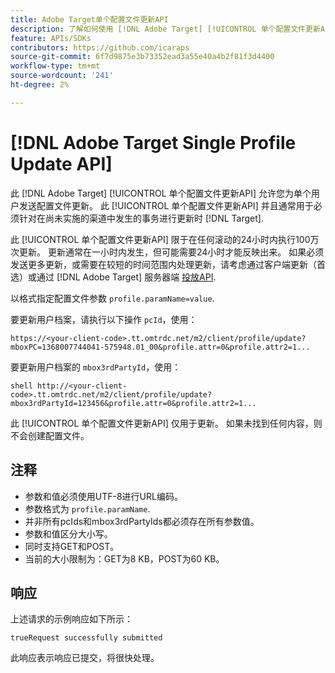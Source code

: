 ```yaml
---
title: Adobe Target单个配置文件更新API
description: 了解如何使用 [!DNL Adobe Target] [!UICONTROL 单个配置文件更新API] 将单个访客的配置文件数据发送到 [!DNL Target].
feature: APIs/SDKs
contributors: https://github.com/icaraps
source-git-commit: 6f7d9875e3b73352ead3a55e40a4b2f81f3d4400
workflow-type: tm+mt
source-wordcount: '241'
ht-degree: 2%

---
```


# [!DNL Adobe Target Single Profile Update API]

此 [!DNL Adobe Target] [!UICONTROL 单个配置文件更新API] 允许您为单个用户发送配置文件更新。 此 [!UICONTROL 单个配置文件更新API] 并且通常用于必须针对在尚未实施的渠道中发生的事务进行更新时 [!DNL Target].

此 [!UICONTROL 单个配置文件更新API] 限于在任何滚动的24小时内执行100万次更新。 更新通常在一小时内发生，但可能需要24小时才能反映出来。 如果必须发送更多更新，或需要在较短的时间范围内处理更新，请考虑通过客户端更新（首选）或通过 [!DNL Adobe Target] 服务器端 [投放API](/help/dev/implement/delivery-api/overview.md).

以格式指定配置文件参数 `profile.paramName=value`.

要更新用户档案，请执行以下操作 `pcId`，使用：

``````
https://<your-client-code>.tt.omtrdc.net/m2/client/profile/update?mboxPC=1368007744041-575948.01_00&profile.attr=0&profile.attr2=1...
``````

要更新用户档案的 `mbox3rdPartyId`，使用：

``````
shell http://<your-client-code>.tt.omtrdc.net/m2/client/profile/update?mbox3rdPartyId=123456&profile.attr=0&profile.attr2=1...
``````

此 [!UICONTROL 单个配置文件更新API] 仅用于更新。 如果未找到任何内容，则不会创建配置文件。

## 注释

* 参数和值必须使用UTF-8进行URL编码。
* 参数格式为 `profile.paramName`.
* 并非所有pcIds和mbox3rdPartyIds都必须存在所有参数值。
* 参数和值区分大小写。
* 同时支持GET和POST。
* 当前的大小限制为：GET为8 KB，POST为60 KB。

## 响应

上述请求的示例响应如下所示：

`trueRequest successfully submitted`

此响应表示响应已提交，将很快处理。